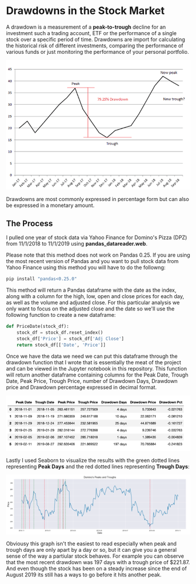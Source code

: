 # Drawdowns in the Stock Market 
A drawdown is a measurement of a **peak-to-trough** decline for an investment such a trading account, ETF or the performance of a single stock over a specific period of time. Drawdowns are import for calculating the historical risk of different investments, comparing the performance of various funds or just monitoring the performance of your personal portfolio. 

![Drawdown-ex](images/drawdown_example.png)

Drawdowns are most commonly expressed in percentage form but can also be expressed in a monetary amount. 

## The Process 
I pulled one year of stock data via Yahoo Finance for Domino's Pizza (DPZ) from 11/1/2018 to 11/1/2019 using **pandas_datareader.web**. 

Please note that this method does not work on Pandas 0.25. If you are using the most recent version of Pandas and you want to pull stock data from Yahoo Finance using this method you will have to do the followng:
```python
pip install "pandas<0.25.0"
```

This method will return a Pandas dataframe with the date as the index, along with a column for the high, low, open and close prices for each day, as well as the volume and adjusted close. For this particular analysis we only want to focus on the adjusted close and the date so we'll use the following function to create a new dataframe:
```python
def PriceDate(stock_df):
    stock_df = stock_df.reset_index()
    stock_df['Price'] = stock_df['Adj Close']
    return stock_df[['Date', 'Price']]
 ```
 Once we have the data we need we can put this dataframe through the drawdown function that I wrote that is essentially the meat of the project and can be viewed in the Jupyter notebook in this repository. This function will return another dataframe containing columns for the Peak Date, Trough Date, Peak Price, Trough Price, number of Drawdown Days, Drawdown price and Drawdown percentage expressed in decimal format. 
 
 ![Drawdown-df](images/dpz-drawdown-df.png)
 
Lastly I used Seaborn to visualize the results with the green dotted lines representing **Peak Days** and the red dotted lines representing **Trough Days**: 
 
![Drawdown-df](images/dpz-drawdown-graph.png)
 
Obviousy this graph isn't the easiest to read especially when peak and trough days are only apart by a day or so, but it can give you a general sense of the way a partiular stock behaves. For example you can observe that the most recent drawdown was 197 days with a trough price of $221.87. And even though the stock has been on a steady increase since the end of August 2019 its still has a ways to go before it hits another peak. 
